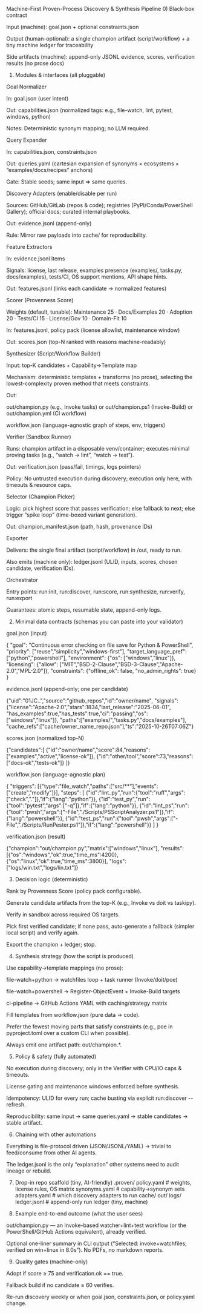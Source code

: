 Machine-First Proven-Process Discovery & Synthesis Pipeline
0) Black-box contract

Input (machine): goal.json + optional constraints.json

Output (human-optional): a single champion artifact (script/workflow) + a tiny machine ledger for traceability

Side artifacts (machine): append-only JSONL evidence, scores, verification results (no prose docs)

1) Modules & interfaces (all pluggable)

Goal Normalizer

In: goal.json (user intent)

Out: capabilities.json (normalized tags: e.g., file-watch, lint, pytest, windows, python)

Notes: Deterministic synonym mapping; no LLM required.

Query Expander

In: capabilities.json, constraints.json

Out: queries.yaml (cartesian expansion of synonyms × ecosystems × “examples/docs/recipes” anchors)

Gate: Stable seeds; same input ⇒ same queries.

Discovery Adapters (enable/disable per run)

Sources: GitHub/GitLab (repos & code); registries (PyPI/Conda/PowerShell Gallery); official docs; curated internal playbooks.

Out: evidence.jsonl (append-only)

Rule: Mirror raw payloads into cache/ for reproducibility.

Feature Extractors

In: evidence.jsonl items

Signals: license, last release, examples presence (examples/, tasks.py, docs/examples), tests/CI, OS support mentions, API shape hints.

Out: features.jsonl (links each candidate → normalized features)

Scorer (Provenness Score)

Weights (default, tunable): Maintenance 25 · Docs/Examples 20 · Adoption 20 · Tests/CI 15 · License/Gov 10 · Domain-Fit 10

In: features.jsonl, policy pack (license allowlist, maintenance window)

Out: scores.json (top-N ranked with reasons machine-readably)

Synthesizer (Script/Workflow Builder)

Input: top-K candidates + Capability→Template map

Mechanism: deterministic templates + transforms (no prose), selecting the lowest-complexity proven method that meets constraints.

Out:

out/champion.py (e.g., Invoke tasks) or out/champion.ps1 (Invoke-Build) or out/champion.yml (CI workflow)

workflow.json (language-agnostic graph of steps, env, triggers)

Verifier (Sandbox Runner)

Runs: champion artifact in a disposable venv/container; executes minimal proving tasks (e.g., “watch → lint”, “watch → test”).

Out: verification.json (pass/fail, timings, logs pointers)

Policy: No untrusted execution during discovery; execution only here, with timeouts & resource caps.

Selector (Champion Picker)

Logic: pick highest score that passes verification; else fallback to next; else trigger “spike loop” (time-boxed variant generation).

Out: champion_manifest.json (path, hash, provenance IDs)

Exporter

Delivers: the single final artifact (script/workflow) in /out, ready to run.

Also emits (machine only): ledger.jsonl (ULID, inputs, scores, chosen candidate, verification IDs).

Orchestrator

Entry points: run:init, run:discover, run:score, run:synthesize, run:verify, run:export

Guarantees: atomic steps, resumable state, append-only logs.

2) Minimal data contracts (schemas you can paste into your validator)

goal.json (input)

{
  "goal": "Continuous error checking on file save for Python & PowerShell",
  "priority": ["reuse","simplicity","windows-first"],
  "target_language_pref": ["python","powershell"],
  "environment": {"os": ["windows","linux"]},
  "licensing": {"allow": ["MIT","BSD-2-Clause","BSD-3-Clause","Apache-2.0","MPL-2.0"]},
  "constraints": {"offline_ok": false, "no_admin_rights": true}
}


evidence.jsonl (append-only; one per candidate)

{"uid":"01JC..","source":"github_repos","id":"owner/name",
 "signals":{"license":"Apache-2.0","stars":1834,"last_release":"2025-06-01",
 "has_examples":true,"has_tests":true,"ci":"passing","os":["windows","linux"]},
 "paths":["examples/","tasks.py","docs/examples"],
 "cache_refs":["cache/owner_name_repo.json"],"ts":"2025-10-26T07:06Z"}


scores.json (normalized top-N)

{"candidates":[
  {"id":"owner/name","score":84,"reasons":["examples","active","license-ok"]},
  {"id":"other/tool","score":73,"reasons":["docs-ok","tests-ok"]}
]}


workflow.json (language-agnostic plan)

{
  "triggers": [{"type":"file_watch","paths":["src/**"],"events":["create","modify"]}],
  "steps": [
    {"id":"lint_py","run":{"tool":"ruff","args":["check","."]},"if":{"lang":"python"}},
    {"id":"test_py","run":{"tool":"pytest","args":["-q"]},"if":{"lang":"python"}},
    {"id":"lint_ps","run":{"tool":"pwsh","args":["-File","./Scripts/PSScriptAnalyzer.ps1"]},"if":{"lang":"powershell"}},
    {"id":"test_ps","run":{"tool":"pwsh","args":["-File","./Scripts/RunPester.ps1"]},"if":{"lang":"powershell"}}
  ]
}


verification.json (result)

{"champion":"out/champion.py","matrix":["windows","linux"],
 "results":[{"os":"windows","ok":true,"time_ms":4200},{"os":"linux","ok":true,"time_ms":3800}],
 "logs":["logs/win.txt","logs/lin.txt"]}

3) Decision logic (deterministic)

Rank by Provenness Score (policy pack configurable).

Generate candidate artifacts from the top-K (e.g., Invoke vs doit vs taskipy).

Verify in sandbox across required OS targets.

Pick first verified candidate; if none pass, auto-generate a fallback (simpler local script) and verify again.

Export the champion + ledger; stop.

4) Synthesis strategy (how the script is produced)

Use capability→template mappings (no prose):

file-watch+python → watchfiles loop + task runner (Invoke/doit/poe)

file-watch+powershell → Register-ObjectEvent + Invoke-Build targets

ci-pipeline → GitHub Actions YAML with caching/strategy matrix

Fill templates from workflow.json (pure data → code).

Prefer the fewest moving parts that satisfy constraints (e.g., poe in pyproject.toml over a custom CLI when possible).

Always emit one artifact path: out/champion.*.

5) Policy & safety (fully automated)

No execution during discovery; only in the Verifier with CPU/IO caps & timeouts.

License gating and maintenance windows enforced before synthesis.

Idempotency: ULID for every run; cache busting via explicit run:discover --refresh.

Reproducibility: same input → same queries.yaml → stable candidates → stable artifact.

6) Chaining with other automations

Everything is file-protocol driven (JSON/JSONL/YAML) → trivial to feed/consume from other AI agents.

The ledger.jsonl is the only “explanation” other systems need to audit lineage or rebuild.

7) Drop-in repo scaffold (tiny, AI-friendly)
.proven/
  policy.yaml                # weights, license rules, OS matrix
  synonyms.yaml              # capability→synonym sets
  adapters.yaml              # which discovery adapters to run
  cache/
out/
logs/
ledger.jsonl                 # append-only run ledger (tiny, machine)

8) Example end-to-end outcome (what the user sees)

out/champion.py — an Invoke-based watcher+lint+test workflow (or the PowerShell/GitHub Actions equivalent), already verified.

Optional one-liner summary in CLI output (“Selected: invoke+watchfiles; verified on win+linux in 8.0s”). No PDFs, no markdown reports.

9) Quality gates (machine-only)

Adopt if score ≥ 75 and verification.ok == true.

Fallback build if no candidate ≥ 60 verifies.

Re-run discovery weekly or when goal.json, constraints.json, or policy.yaml change.